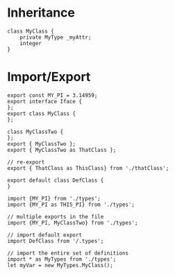 <!-- TITLE: Typescript -->
<!-- SUBTITLE: A collection of Typescript -->

# Inheritance
```
class MyClass {
	private MyType _myAttr;
	integer
}
```
# Import/Export
```
export const MY_PI = 3.14959;
export interface Iface {
};
export class MyClass {
};

class MyClassTwo {
};
export { MyClassTwo };
export { MyClassTwo as ThatClass };

// re-export
export { ThatClass as ThisClass} from './thatClass';

export default class DefClass {
}
```

```
import {MY_PI} from './types';
import {MY_PI as THIS_PI} from './types';

// multiple exports in the file
import {MY_PI, MyClassTwo} from './types';

// import default export
import DefClass from '/.types';

// import the entire set of definitions
import * as MyTypes from './types';
let myVar = new MyTypes.MyClass();
```
